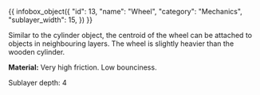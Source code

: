 {{ infobox_object({
	"id": 13,
	"name": "Wheel",
	"category": "Mechanics",
	"sublayer_width": 15,
}) }}

Similar to the cylinder object, the centroid of the wheel can be attached to objects in neighbouring layers. The wheel is slightly heavier than the wooden cylinder.

**Material:** Very high friction. Low bounciness.

Sublayer depth: 4